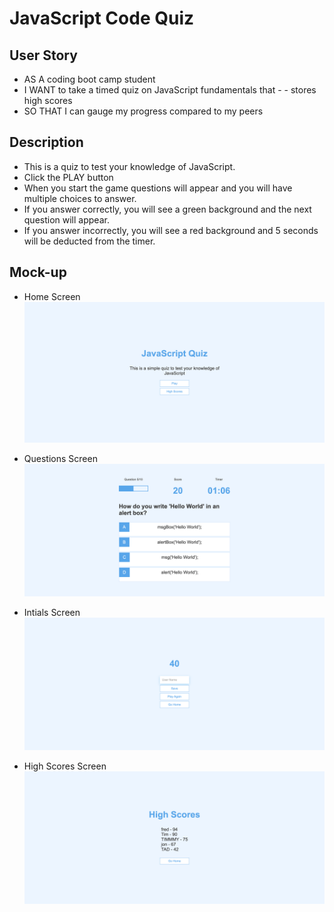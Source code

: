 # JavaScript Code Quiz

## User Story

- AS A coding boot camp student
- I WANT to take a timed quiz on JavaScript fundamentals that - - stores high scores
- SO THAT I can gauge my progress compared to my peers

## Description

- This is a quiz to test your knowledge of JavaScript.
- Click the PLAY button
- When you start the game questions will appear and you will have multiple choices to answer.
- If you answer correctly, you will see a green background and the next question will appear.
- If you answer incorrectly, you will see a red background and 5 seconds will be deducted from the timer.

## Mock-up

- Home Screen
  ![A user clicks through an interactive coding quiz, then enters initials to save the high score before resetting and starting over.](./Assets/images/homeScreen.png)

- Questions Screen
  ![A user clicks through an interactive coding quiz, then enters initials to save the high score before resetting and starting over.](./Assets/images/questionScreen.png)

- Intials Screen
  ![A user clicks through an interactive coding quiz, then enters initials to save the high score before resetting and starting over.](./Assets/images/scoreInitialsScreen.png)

- High Scores Screen
  ![A user clicks through an interactive coding quiz, then enters initials to save the high score before resetting and starting over.](./Assets/images/highscore.png)
